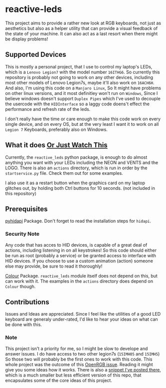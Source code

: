# reactive-leds
This project aims to provide a rather new look at RGB keyboards, not just as aesthetics but also as a helper utility that can provide a visual feedback of the state of your machine. It can also act as a last resort when there might be display problems!

## Supported Devices
This is mostly a personal project, that I use to control my laptop's LEDs, which is a `Lenovo Legion7` with the model number `16ITHG6`.
So currently this repository is probably not going to work on any other devices, including most other models of Lenovo Legion7s, maybe it'll also work on `16ACH6H`.
And also, I'm using this code on a `Manjaro Linux`, So It might have problems on other linux versions, and it most definitley won't run on `Windows`, Since I believe windows doesn't support `Duplex Pipes` which I've used to decouple the usercode with the `HIDInterface` so a laggy code doens't effect the performance and refresh rate of the leds.

I don't really have the time or care enough to make this code work on every single device, and on every OS,
but at the very least I want it to work on all `Legion 7` Keyboards, preferably also on Windows.

## What it does [Or Just Watch This](https://github.com/aliqandil/reactive-leds/raw/main/reactive-leds-demo.mp4)  
Currently, the `reactive_leds` python package, is enough to do almost anything you want with your LEDs including the NEON and VENTS and the LOGO.
There is also an `actions` directory, which is run in order by the `startservice.py` file.
Check them out for some examples.

I also use it as a restart button when the graphics card on my laptop glitches out, by holding both Ctrl buttons for 10 seconds. (not included in this repository)

## Prerequisites
[pyhidapi](https://github.com/apmorton/pyhidapi) Package. Don't forget to read the installation steps for `hidapi`.
### Security Note
Any code that has acces to HID devices, is capable of a great deal of actions, including listening in on all keystrokes!
So this code should either be run as root (probably a service) or be granted access to interface with HID devices.
If you choose to use a custom animation (action) someone else may provide, be sure to read it thoroughly!

[Colour](https://github.com/vaab/colour) Package.
`reactive_leds` module itself does not depend on this, but can work with it.
The examples in the `actions` directory does depend on `Colour` though.




## Contributions
Issues and Ideas are appreciated.
Since I feel like the utilities of a good LED keyboard are generaly under-rated,
I'd like to hear your ideas on what can be done with this.


### Note
This project isn't a priority for me, so I might be slow to develope and answer issues.
I do have access to two other legion7s (`15IMH05` and `15IMH5`) So those two will probably be the first ones to work with this code.
This whole project was the outcome of this [OpenRGB issue](https://gitlab.com/CalcProgrammer1/OpenRGB/-/issues/1635).
Reading it might give you some ideas how it works. There is also a [snippet I've posted there](https://gitlab.com/-/snippets/2230241),
which is a much smaller but less efficient version of this repo, that encapsulates some of the core ideas of this project.
